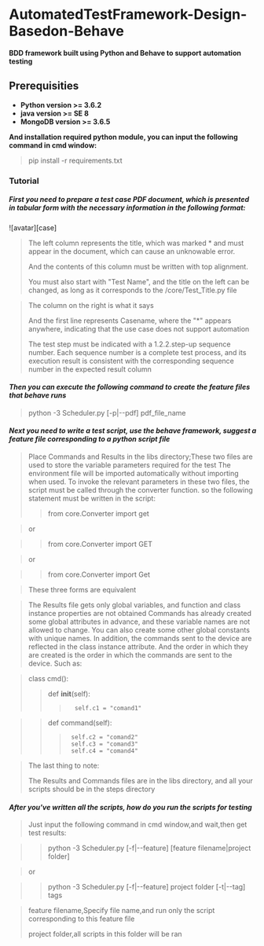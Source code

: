 
# AutomatedTestFramework-Design-Basedon-Behave 

**BDD framework built using Python and Behave to support automation testing**

## Prerequisities

*   **Python version  >=  3.6.2**
*   **java version    >=  SE 8**    
*   **MongoDB version >=  3.6.5**


**And installation required python module, you can input the following command in cmd window:**


> pip install -r requirements.txt


### Tutorial

##### _First you need to prepare a test case PDF document, which is presented in tabular form with the necessary information in the following format:_

![avatar][case]

> The left column represents the title, which was marked * and must appear in the document, which can cause an unknowable error.
>
> And the contents of this column must be written with top alignment.
>
> You must also start with "Test Name", and the title on the left can be changed, as long as it corresponds to the /core/Test_Title.py file


> The column on the right is what it says
>
> And the first line represents Casename, where the "*" appears anywhere, indicating that the use case does not support automation
>
> The test step must be indicated with a 1.2.2.step-up sequence number.
> Each sequence number is a complete test process, and its execution result is consistent with the corresponding sequence number in the expected result column
>

#### _Then you can  execute the following command to create the feature files that behave runs_

> python -3 Scheduler.py [-p|--pdf]  pdf_file_name


#### _Next you need to write a test script, use the behave framework, suggest a feature file corresponding to a python script file_


> Place Commands and Results in the libs directory;These two files are used to store the variable parameters required for the test
> The environment file will be imported automatically without importing when used. 
> To invoke the relevant parameters in these two files, the script must be called through the converter function.
> so the following statement must be written in the script: 
>> from core.Converter import get

> or  

>>from core.Converter import GET 

> or 

>> from core.Converter import Get


> These three forms are equivalent



> The Results file gets only global variables, and function and class instance properties are not obtained
> Commands has already created some global attributes in advance, and these variable names are not allowed to change.
> You can also create some other global constants with unique names.
> In addition, the commands sent to the device are reflected in the class instance attribute.
> And the order in which they are created is the order in which the commands are sent to the device. 
> Such as:


>
> class cmd():
>>   def __init__(self):
>>>       self.c1 = "comand1"
 
>>   def command(self):
>>>      self.c2 = "comand2"
>>>      self.c3 = "comand3"
>>>      self.c4 = "comand4"
>



> The last thing to note:
> 
> The Results and Commands files are in the libs directory, and all your scripts should be in the steps directory


#### _After you've written all the scripts, how do you run the scripts for testing_

> Just input the following command in cmd window,and wait,then get test results:


>
>> python -3 Scheduler.py [-f|--feature]   [feature filename|project folder]  

>or

>> python -3 Scheduler.py [-f|--feature]   project folder [-t|--tag] tags
 

> feature filename,Specify file name,and run only the script corresponding to this feature file
>
> project folder,all scripts in this folder will be ran
